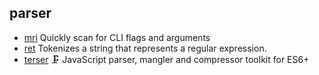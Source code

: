 ## parser

- [mri](https://github.com/lukeed/mri) Quickly scan for CLI flags and arguments
- [ret](https://github.com/fent/ret.js) Tokenizes a string that represents a regular expression.
- [terser](https://github.com/terser/terser) 🗜 JavaScript parser, mangler and compressor toolkit for ES6+